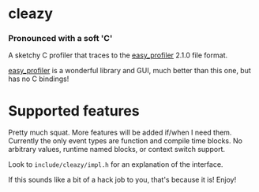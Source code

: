 # cleazy

### Pronounced with a soft 'C'

A sketchy C profiler that traces to the [easy_profiler](https://github.com/yse/easy_profiler/) 2.1.0 file format.

[easy_profiler](https://github.com/yse/easy_profiler/) is a wonderful library and GUI, much better than this one, but has no C bindings!

# Supported features

Pretty much squat. More features will be added if/when I need them. Currently the only event types are function and compile time blocks. No arbitrary values, runtime named blocks, or context switch support.

Look to `include/cleazy/impl.h` for an explanation of the interface.

If this sounds like a bit of a hack job to you, that's because it is! Enjoy!
